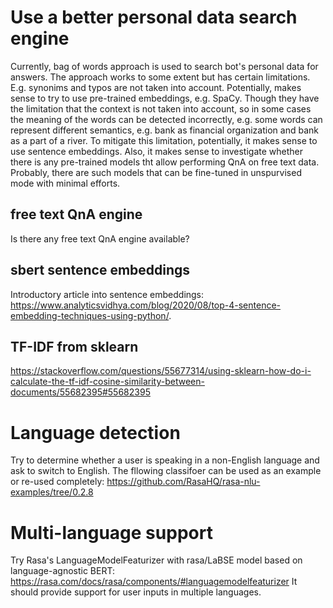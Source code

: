 # Use a better personal data search engine

Currently, bag of words approach is used to search bot's personal data for answers. The approach works to some extent but has certain limitations. E.g. synonims and typos are not taken into account. Potentially, makes sense to try to use pre-trained embeddings, e.g. SpaCy. Though they have the limitation that the context is not taken into account, so in some cases the meaning of the words can be detected incorrectly, e.g. some words can represent different semantics, e.g. bank as financial organization and bank as a part of a river. To mitigate this limitation, potentially, it makes sense to use sentence embeddings. Also, it makes sense to investigate whether there is any pre-trained models tht allow performing QnA on free text data. Probably, there are such models that can be fine-tuned in unspurvised mode with minimal efforts.

## free text QnA engine

Is there any free text QnA engine available?

## sbert sentence embeddings
Introductory article into sentence embeddings: https://www.analyticsvidhya.com/blog/2020/08/top-4-sentence-embedding-techniques-using-python/.

## TF-IDF from sklearn

https://stackoverflow.com/questions/55677314/using-sklearn-how-do-i-calculate-the-tf-idf-cosine-similarity-between-documents/55682395#55682395
 
# Language detection

Try to determine whether a user is speaking in a  non-English language and ask to switch to English. The fllowing classifoer can be used as an example or re-used completely: https://github.com/RasaHQ/rasa-nlu-examples/tree/0.2.8

# Multi-language support

Try Rasa's LanguageModelFeaturizer with rasa/LaBSE model based on language-agnostic BERT: https://rasa.com/docs/rasa/components/#languagemodelfeaturizer
It should provide support for user inputs in multiple languages.
